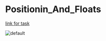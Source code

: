 # Positionin_And_Floats

<a href="https://github.com/rolling-scopes-school/tasks/blob/2017-Q1/tasks/positionin_and_floats.md"> link for task</a>

![default](https://cloud.githubusercontent.com/assets/16192402/23091228/1d7abefe-f5c2-11e6-9789-243c318dcc8e.png)
